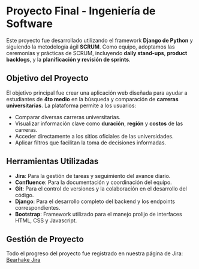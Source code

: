 # Proyecto Final - Ingeniería de Software

Este proyecto fue desarrollado utilizando el framework **Django de Python** y siguiendo la metodología ágil **SCRUM**. Como equipo, adoptamos las ceremonias y prácticas de SCRUM, incluyendo **daily stand-ups**, **product backlogs**, y la **planificación y revisión de sprints**.

## Objetivo del Proyecto

El objetivo principal fue crear una aplicación web diseñada para ayudar a estudiantes de **4to medio** en la búsqueda y comparación de **carreras universitarias**. La plataforma permite a los usuarios:

- Comparar diversas carreras universitarias.
- Visualizar información clave como **duración**, **región** y **costos** de las carreras.
- Acceder directamente a los sitios oficiales de las universidades.
- Aplicar filtros que facilitan la toma de decisiones informadas.

## Herramientas Utilizadas

- **Jira**: Para la gestión de tareas y seguimiento del avance diario.
- **Confluence**: Para la documentación y coordinación del equipo.
- **Git**: Para el control de versiones y la colaboración en el desarrollo del código.
- **Django**: Para el desarrollo completo del backend y los endpoints correspondientes.
- **Bootstrap**: Framework utilizado para el manejo prolijo de interfaces HTML, CSS y Javascript.

## Gestión de Proyecto

Todo el progreso del proyecto fue registrado en nuestra página de Jira:  
[Bearhake Jira](https://bearhake.atlassian.net/jira/software/projects/SCRUM/pages)
